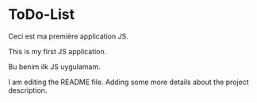 # ToDo-List

Ceci est ma première application JS.

This is my first JS application.

Bu benim ilk JS uygulamam.

I am editing the README file. Adding some more details about the project description.
